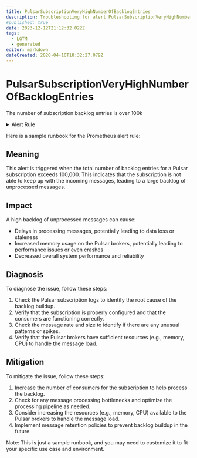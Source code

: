```yaml
---
title: PulsarSubscriptionVeryHighNumberOfBacklogEntries
description: Troubleshooting for alert PulsarSubscriptionVeryHighNumberOfBacklogEntries
#published: true
date: 2023-12-12T21:12:32.022Z
tags: 
  - LGTM
  - generated
editor: markdown
dateCreated: 2020-04-10T18:32:27.079Z
---
```


# PulsarSubscriptionVeryHighNumberOfBacklogEntries

The number of subscription backlog entries is over 100k

<details>
  <summary>Alert Rule</summary>

{{% rule "pulsar/pulsar-internal.yml" "PulsarSubscriptionVeryHighNumberOfBacklogEntries" %}}

{{% comment %}}

```yaml
alert: PulsarSubscriptionVeryHighNumberOfBacklogEntries
expr: sum(pulsar_subscription_back_log) by (subscription) > 100000
for: 1h
labels:
    severity: critical
annotations:
    summary: Pulsar subscription very high number of backlog entries (instance {{ $labels.instance }})
    description: |-
        The number of subscription backlog entries is over 100k
          VALUE = {{ $value }}
          LABELS = {{ $labels }}
    runbook: https://github.com/srerun/prometheus-alerts/blob/main/content/runbooks/pulsar-internal/PulsarSubscriptionVeryHighNumberOfBacklogEntries.md

```

{{% /comment %}}

</details>


Here is a sample runbook for the Prometheus alert rule:

## Meaning
This alert is triggered when the total number of backlog entries for a Pulsar subscription exceeds 100,000. This indicates that the subscription is not able to keep up with the incoming messages, leading to a large backlog of unprocessed messages.

## Impact
A high backlog of unprocessed messages can cause:

* Delays in processing messages, potentially leading to data loss or staleness
* Increased memory usage on the Pulsar brokers, potentially leading to performance issues or even crashes
* Decreased overall system performance and reliability

## Diagnosis
To diagnose the issue, follow these steps:

1. Check the Pulsar subscription logs to identify the root cause of the backlog buildup.
2. Verify that the subscription is properly configured and that the consumers are functioning correctly.
3. Check the message rate and size to identify if there are any unusual patterns or spikes.
4. Verify that the Pulsar brokers have sufficient resources (e.g., memory, CPU) to handle the message load.

## Mitigation
To mitigate the issue, follow these steps:

1. Increase the number of consumers for the subscription to help process the backlog.
2. Check for any message processing bottlenecks and optimize the processing pipeline as needed.
3. Consider increasing the resources (e.g., memory, CPU) available to the Pulsar brokers to handle the message load.
4. Implement message retention policies to prevent backlog buildup in the future.

Note: This is just a sample runbook, and you may need to customize it to fit your specific use case and environment.